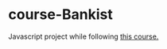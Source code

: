 # course-Bankist
Javascript project while following [this course.](https://www.udemy.com/course/the-complete-javascript-course)
